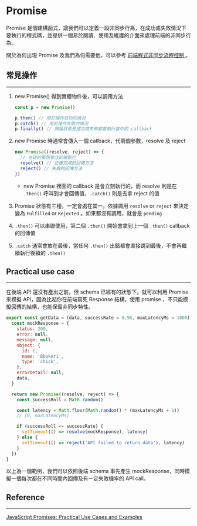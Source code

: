 # Promise

Promise 是個建構函式，讓我們可以定義一段非同步行為，在成功或失敗情況下要執行的程式碼，並提供一個易於閱讀、使用及維護的介面來處理前端的非同步行為。

關於為何出現 Promise 及我們為何需要他，可以參考 [前端程式非同步流程控制 ](/Front-end/asyncHandlingInF2E)。

## 常見操作

---

1.  new Promise() 得到實體物件後，可以調用方法

    ```js
    const p = new Promise()

    p.then() // 用於操作成功的情況
    p.catch() // 用於操作失敗的情況
    p.finally() // 無論狀態是成功或失敗都會執行當中的 callback
    ```

2.  new Promise 時通常會傳入一個 callback，代兩個參數，resolve 及 reject

    ```js
    new Promise((resolve, reject) => {
      // 在這的東西會立刻被執行
      resolve() // 正確完成的回傳方法
      reject() // 失敗的回傳方法
    })
    ```

    - new Promise 裡面的 callback 是會立刻執行的，而 resolve 則是在 `.then()` 呼叫到才會回傳值，`.catch()` 則是去拿 reject 的值

3.  Promise 狀態有三種，一定會處在其一。依據調用 `resolve` or `reject` 來決定變為 `Fulfilled` or `Rejected` 。如果都沒有調用，就會是 `pending`
4.  `.then()` 可以串聯使用，第二個 `.then()` 開始會拿到上一個 `.then()` callback 的回傳值
5.  `.catch` 通常會放在最後，當任何 `.then()` 出錯都會直接跳到最後，不會再繼續執行後續的 `.then()`

## Practical use case

---

在後端 API 還沒有產出之前，但 schema 已經有的狀態下。就可以利用 Promise 來模擬 API，因為比起你在前端寫死 Response 結構，使用 promise ，不只能模擬回傳的結構，也能保留非同步特性。

```js
export const getData = (data, successRate = 0.98, maxLatencyMs = 1000) => {
  const mockResponse = {
    status: 200,
    error: null,
    message: null,
    object: {
      id: 1,
      name: 'BbokAri',
      type: 'chick',
    },
    errorDetail: null,
    data,
  }

  return new Promise((resolve, reject) => {
    const successRoll = Math.random()

    const latency = Math.floor(Math.random() * (maxLatencyMs + 1))
    // [0, maxLatencyMs]

    if (successRoll <= successRate) {
      setTimeout(() => resolve(mockResponse), latency)
    } else {
      setTimeout(() => reject('API failed to return data'), latency)
    }
  })
}
```

以上為一個範例，我們可以依照後端 schema 事先產生 mockResponse，同時模擬一個每次都在不同時間內回傳及有一定失敗機率的 API call。

## Reference

---

[JavaScript Promises: Practical Use Cases and Examples](https://www.aleksandrhovhannisyan.com/blog/javascript-promise-tricks/)
